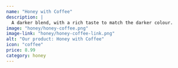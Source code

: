 ```yaml
---
name: "Honey with Coffee"
description: |
  A darker blend, with a rich taste to match the darker colour.
image: "honey/honey-coffee.png"
image-link: "honey/honey-coffee-link.png"
alt: "Our product: Honey with Coffee"
icon: "coffee"
price: 8.99
category: honey
---
```

